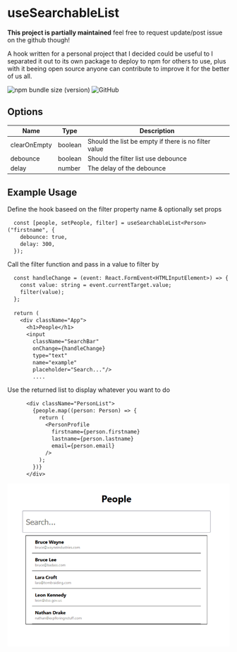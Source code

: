 # useSearchableList

**This project is partially maintained** feel free to request update/post issue on the github though!

A hook written for a personal project that I decided could be useful to I separated it out to its own package to deploy to npm for others to use, plus with it beeing open source anyone can contribute to improve it for the better of us all.

![npm bundle size (version)](https://img.shields.io/bundlephobia/min/use-searchable-list/latest) ![GitHub](https://img.shields.io/github/license/jacoobia/useSearchableList)

## Options

| Name | Type | Description |
| ---- | ---- | ----------- |
| clearOnEmpty | boolean | Should the list be empty if there is no filter value |
| debounce | boolean | Should the filter list use debounce |
| delay | number | The delay of the debounce |

## Example Usage

Define the hook baseed on the filter property name & optionally set props

```
  const [people, setPeople, filter] = useSearchableList<Person>("firstname", {
    debounce: true,
    delay: 300,
  });
```

Call the filter function and pass in a value to filter by

```
  const handleChange = (event: React.FormEvent<HTMLInputElement>) => {
    const value: string = event.currentTarget.value;
    filter(value);
  };

  return (
    <div className="App">
      <h1>People</h1>
      <input
        className="SearchBar"
        onChange={handleChange}
        type="text"
        name="example"
        placeholder="Search..."/>
        ....
```

Use the returned list to display whatever you want to do

```
      <div className="PersonList">
        {people.map((person: Person) => {
          return (
            <PersonProfile
              firstname={person.firstname}
              lastname={person.lastname}
              email={person.email}
            />
          );
        })}
      </div>
```


![example](./.media/img_0.gif)
